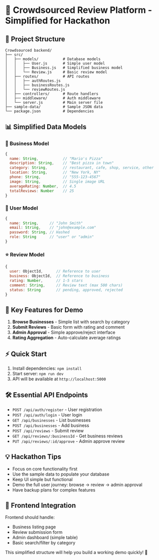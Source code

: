 # 🚀 Crowdsourced Review Platform - Simplified for Hackathon

## 📁 Project Structure

```
Crowdsourced backend/
├── src/
│   ├── models/           # Database models
│   │   ├── User.js       # Simple user model
│   │   ├── Business.js   # Simplified business model  
│   │   └── Review.js     # Basic review model
│   ├── routes/           # API routes
│   │   ├── authRoutes.js
│   │   ├── businessRoutes.js
│   │   └── reviewRoutes.js
│   ├── controllers/      # Route handlers
│   ├── middleware/       # Auth middleware
│   └── server.js         # Main server file
├── sample-data/          # Sample JSON data
└── package.json          # Dependencies
```

## 📊 Simplified Data Models

### 🏢 Business Model
```javascript
{
  name: String,           // "Mario's Pizza"
  description: String,    // "Best pizza in town"
  category: String,       // restaurant, cafe, shop, service, other
  location: String,       // "New York, NY"
  phone: String,          // "555-123-4567"
  image: String,          // Single image URL
  averageRating: Number,  // 4.5
  totalReviews: Number    // 25
}
```

### 👤 User Model
```javascript
{
  name: String,     // "John Smith"
  email: String,    // "john@example.com"
  password: String, // Hashed
  role: String      // "user" or "admin"
}
```

### ⭐ Review Model
```javascript
{
  user: ObjectId,      // Reference to user
  business: ObjectId,  // Reference to business
  rating: Number,      // 1-5 stars
  comment: String,     // Review text (max 500 chars)
  status: String       // pending, approved, rejected
}
```

## 🎯 Key Features for Demo

1. **Browse Businesses** - Simple list with search by category
2. **Submit Reviews** - Basic form with rating and comment
3. **Admin Approval** - Simple approve/reject interface
4. **Rating Aggregation** - Auto-calculate average ratings

## ⚡ Quick Start

1. Install dependencies: `npm install`
2. Start server: `npm run dev`
3. API will be available at `http://localhost:5000`

## 🛠 Essential API Endpoints

- `POST /api/auth/register` - User registration
- `POST /api/auth/login` - User login
- `GET /api/businesses` - List businesses
- `POST /api/businesses` - Add business
- `POST /api/reviews` - Submit review
- `GET /api/reviews/:businessId` - Get business reviews
- `PUT /api/reviews/:id/approve` - Admin approve review

## 💡 Hackathon Tips

- Focus on core functionality first
- Use the sample data to populate your database
- Keep UI simple but functional
- Demo the full user journey: browse → review → admin approval
- Have backup plans for complex features

## 🎨 Frontend Integration

Frontend should handle:
- Business listing page
- Review submission form
- Admin dashboard (simple table)
- Basic search/filter by category

This simplified structure will help you build a working demo quickly! 🚀
